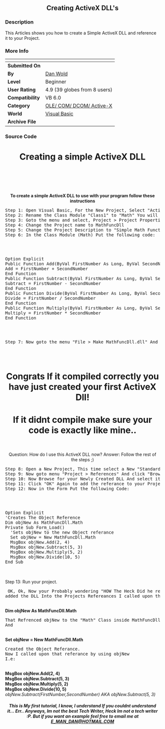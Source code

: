 ﻿<div align="center">

## Creating ActiveX DLL's


</div>

### Description

This Articles shows you how to create a Simple ActiveX DLL and reference it to your Project.
 
### More Info
 


<span>             |<span>
---                |---
**Submitted On**   |
**By**             |[Dan Wold](https://github.com/Planet-Source-Code/PSCIndex/blob/master/ByAuthor/dan-wold.md)
**Level**          |Beginner
**User Rating**    |4.9 (39 globes from 8 users)
**Compatibility**  |VB 6\.0
**Category**       |[OLE/ COM/ DCOM/ Active\-X](https://github.com/Planet-Source-Code/PSCIndex/blob/master/ByCategory/ole-com-dcom-active-x__1-29.md)
**World**          |[Visual Basic](https://github.com/Planet-Source-Code/PSCIndex/blob/master/ByWorld/visual-basic.md)
**Archive File**   |[](https://github.com/Planet-Source-Code/dan-wold-creating-activex-dll-s__1-28867/archive/master.zip)





### Source Code

<HTML>
<HEAD><TITLE>Creating ActiveX DLL's</TITLE></HEAD>
<BODY>
<H1 ALIGN=CENTER>Creating a simple ActiveX DLL</H1>
<BR><BR><BR><BR>
<CENTER>
<P><B>To create a simple ActiveX DLL to use with your program follow these instructions</P></B>
</CENTER>
<PRE>
Step 1: Open Visual Basic, For the New Project, Select "ActiveX Dll"
Step 2: Rename the Class Module "Class1" to "Math" You will be calling this class later.
Step 3: Goto the menu and select, Project > Project Properties
Step 4: Change the Project name to MathFuncDll
Step 5: Change the Project Description to "Simple Math Functions" And click "OK"
Step 6: In the Class Module (Math) Put the following code:
</PRE>
<BR><BR>
<PRE>
Option Explicit
Public Function Add(ByVal FirstNumber As Long, ByVal SecondNumber As Long)
Add = FirstNumber + SecondNumber
End Function
Public Function Subtract(ByVal FirstNumber As Long, ByVal SecondNumber As Long)
Subtract = FirstNumber - SecondNumber
End Function
Public Function Divide(ByVal FirstNumber As Long, ByVal SecondNumber As Long)
Divide = FirstNumber / SecondNumber
End Function
Public Function Multiply(ByVal FirstNumber As Long, ByVal SecondNumber As Long)
Multiply = FirstNumber * SecondNumber
End Function
</PRE>
<BR><BR>
<PRE>
Step 7: Now goto the menu "File > Make MathFuncDll.dll" And Compile your ActiveX dll
</PRE>
<BR><BR>
<H1 ALIGN=CENTER>Congrats If it compiled correctly you have just created your first ActiveX Dll!</H1>
<H1 ALIGN=CENTER>If it didnt compile make sure your code is exactly like mine..</H1>
<BR><BR>
<CENTER>
Question: How do I use this ActiveX DLL now?
Answer: Follow the rest of the steps ;)
</CENTER>
<PRE>
Step 8: Open a New Project, This time select a New "Standard EXE"
Step 9: Now goto menu "Project > References" And click "Browse"
Step 10: Now Browse for your Newly Created DLL And select it. Click "OK"
Step 11: Click "OK" Again to add the referance to your Project.
Step 12: Now in the Form Put the following Code:
</PRE>
<BR><BR>
<PRE>
Option Explicit
'Creates The Object Reference
Dim objNew As MathFuncDll.Math
Private Sub Form_Load()
  'Sets objNew to the new Object referance
  Set objNew = New MathFuncDll.Math
  MsgBox objNew.Add(2, 4)
  MsgBox objNew.Subtract(5, 3)
  MsgBox objNew.Multiply(5, 2)
  MsgBox objNew.Divide(10, 5)
End Sub
</PRE>
<BR><BR>
Step 13: Run your project.
<PRE> OK, Ok, Now your Probably wondering "HOW The Heck Did he referance that?" Well now.. After you
added the DLL Into the Projects Refereances I called upon them by setting them to an Object. I.e:
</PRE>
<BR>
<B>Dim objNew As MathFuncDll.Math</B>
<PRE>
That Refrenced objNew to the "Math" Class inside MathFuncDll.Dll
And
</PRE>
<BR>
<B>Set objNew = New MathFuncDll.Math</B>
<PRE>
Created the Object Referance.
Now I called upon that referance by using objNew
I.e:
</PRE>
<BR>
<B>MsgBox objNew.Add(2, 4)<BR>
MsgBox objNew.Subtract(5, 3)<BR>
MsgBox objNew.Multiply(5, 2)<BR>
MsgBox objNew.Divide(10, 5)<BR>
</B>
<I>objNew.Subtract(FirstNumber,SecondNumber) AKA objNew.Subtract(5, 3)</I>
<H5 ALIGN=CENTER> This is My first tutorial, I know, I understand If you couldnt understand it... Err..
Anyways, Im not the best Tech Writer, Heck Im not a tech writer :P. But if you want an example feel free
to email me at <A HREF="mailto:e_man_dan@hotmail.com">E_MAN_DAN@HOTMAIL.COM</A><H5>
</BODY>
</HTML>

